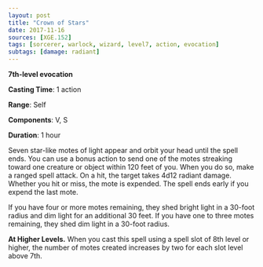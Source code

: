 ```yaml
---
layout: post
title: "Crown of Stars"
date: 2017-11-16
sources: [XGE.152]
tags: [sorcerer, warlock, wizard, level7, action, evocation]
subtags: [damage: radiant]
---
```


**7th-level evocation**

**Casting Time**: 1 action

**Range**: Self

**Components**: V, S

**Duration**: 1 hour

Seven star-like motes of light appear and orbit your head until the spell ends. You can use a bonus action to send one of the motes streaking toward one creature or object within 120 feet of you. When you do so, make a ranged spell attack. On a hit, the target takes 4d12 radiant damage. Whether you hit or miss, the mote is expended. The spell ends early if you expend the last mote.

If you have four or more motes remaining, they shed bright light in a 30-foot radius and dim light for an additional 30 feet. If you have one to three motes remaining, they shed dim light in a 30-foot radius.

**At Higher Levels.** When you cast this spell using a spell slot of 8th level or higher, the number of motes created increases by two for each slot level above 7th.
